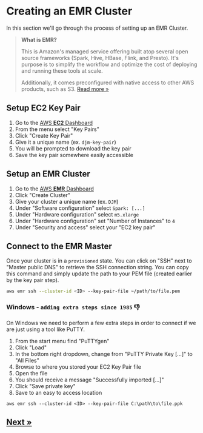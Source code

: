# Creating an EMR Cluster

In this section we'll go through the process of setting up an EMR Cluster.

> **What is EMR?**
>
> This is Amazon's managed service offering built atop several open source frameworks (Spark, Hive, HBase, Flink, and Presto). It's purpose is to simplify the workflow and optimize the cost of deploying and running these tools at scale.
>
> Additionally, it comes preconfigured with native access to other AWS products, such as S3. [Read more »](https://aws.amazon.com/emr/)


## Setup EC2 Key Pair

1. Go to the [AWS **EC2** Dashboard](https://us-east-2.console.aws.amazon.com/ec2)
2. From the menu select "Key Pairs"
3. Click "Create Key Pair"
4. Give it a unique name (ex. `djm-key-pair`)
5. You will be prompted to download the key pair
6. Save the key pair somewhere easily accessible

## Setup an EMR Cluster

1. Go to the [AWS **EMR** Dashboard](https://us-east-2.console.aws.amazon.com/elasticmapreduce)
2. Click "Create Cluster"
3. Give your cluster a unique name (ex. `DJM`)
4. Under "Software configuration" select `Spark: [...]`
5. Under "Hardware configuration" select `m5.xlarge`
6. Under "Hardware configuration" set "Number of Instances" to `4`
7. Under "Security and access" select your "EC2 key pair"

## Connect to the EMR Master

Once your cluster is in a `provisioned` state. You can click on "SSH" next to "Master public DNS" to retrieve the SSH connection string. You can copy this command and simply update the path to your PEM file (created earlier by the key pair step).

```bash
aws emr ssh --cluster-id <ID> --key-pair-file ~/path/to/file.pem
```

### Windows - `adding extra steps since 1985` 👎

On Windows we need to perform a few extra steps in order to connect if we are just using a tool like PuTTY.

1. From the start menu find "PuTTYgen"
2. Click "Load"
3. In the bottom right dropdown, change from "PuTTY Private Key [...]" to "All Files"
4. Browse to where you stored your EC2 Key Pair file
5. Open the file
6. You should receive a message "Successfully imported [...]"
7. Click "Save private key"
8. Save to an easy to access location

```console
aws emr ssh --cluster-id <ID> --key-pair-file C:\path\to\file.ppk
```

## [Next »](../03_FDA_Labels/README.md)
